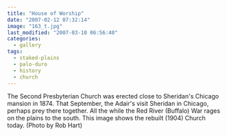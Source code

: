 ```yaml
---
title: "House of Worship"
date: "2007-02-12 07:32:14"
image: "163_t.jpg"
last_modified: "2007-03-10 06:56:40"
categories:
  - gallery
tags:
  - staked-plains
  - palo-duro
  - history  
  - church
---
```


The Second Presbyterian Church was erected close to Sheridan's Chicago mansion in 1874. That September, the Adair's visit Sheridan in Chicago, perhaps prey there together. All the while the Red River (Buffalo) War rages on the plains to the south. This image shows the rebuilt (1904) Church today. (Photo by Rob Hart)
